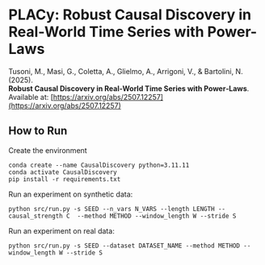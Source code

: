 # PLACy: Robust Causal Discovery in Real-World Time Series with Power-Laws

Tusoni, M., Masi, G., Coletta, A., Glielmo, A., Arrigoni, V., & Bartolini, N. (2025).  
**Robust Causal Discovery in Real‑World Time Series with Power‑Laws**.  
Available at: [https://arxiv.org/abs/2507.12257](https://arxiv.org/abs/2507.12257)


## How to Run

Create the environment
```
conda create --name CausalDiscovery python=3.11.11
conda activate CausalDiscovery
pip install -r requirements.txt
```

Run an experiment on synthetic data:
```
python src/run.py -s SEED --n_vars N_VARS --length LENGTH --causal_strength C  --method METHOD --window_length W --stride S
```

Run an experiment on real data:
```
python src/run.py -s SEED --dataset DATASET_NAME --method METHOD --window_length W --stride S
```
